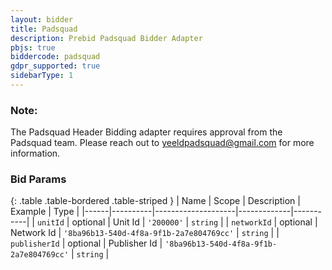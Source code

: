 ```yaml
---
layout: bidder
title: Padsquad
description: Prebid Padsquad Bidder Adapter
pbjs: true
biddercode: padsquad
gdpr_supported: true
sidebarType: 1
---
```


### Note:

The Padsquad Header Bidding adapter requires approval from the Padsquad team. Please reach out to  <yeeldpadsquad@gmail.com> for more information.


### Bid Params

{: .table .table-bordered .table-striped }
| Name | Scope    | Description        | Example     | Type      |
|------|----------|--------------------|-------------|-----------|
| `unitId` | optional | Unit Id | `'200000'` | `string`  |
| `networkId` | optional | Network Id       | `'8ba96b13-540d-4f8a-9f1b-2a7e804769cc'`     | `string` |
| `publisherId` | optional | Publisher Id       | `'8ba96b13-540d-4f8a-9f1b-2a7e804769cc'`     | `string` |
